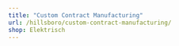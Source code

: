 ```yaml
---
title: "Custom Contract Manufacturing"
url: /hillsboro/custom-contract-manufacturing/
shop: Elektrisch
---
```

